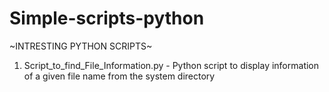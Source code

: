 # Simple-scripts-python
~INTRESTING PYTHON SCRIPTS~
1. Script_to_find_File_Information.py - Python script to display information of a given file name from the system directory

